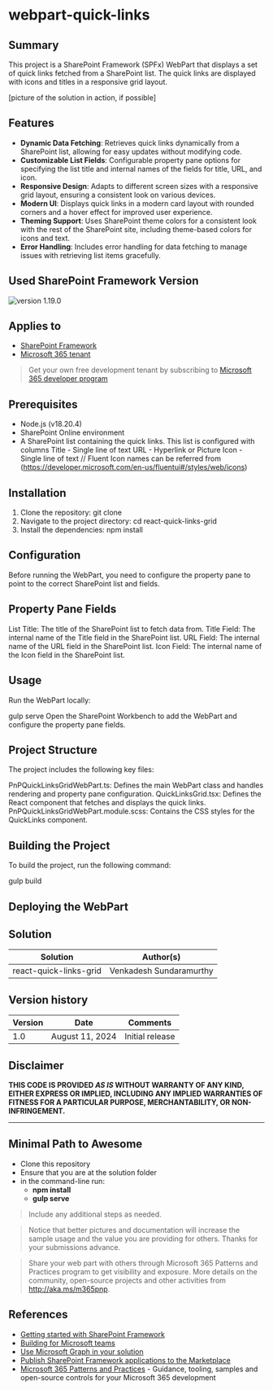 # webpart-quick-links

## Summary

This project is a SharePoint Framework (SPFx) WebPart that displays a set of quick links fetched from a SharePoint list. The quick links are displayed with icons and titles in a responsive grid layout.

[picture of the solution in action, if possible]

## Features

- **Dynamic Data Fetching**: Retrieves quick links dynamically from a SharePoint list, allowing for easy updates without modifying code.
- **Customizable List Fields**: Configurable property pane options for specifying the list title and internal names of the fields for title, URL, and icon.
- **Responsive Design**: Adapts to different screen sizes with a responsive grid layout, ensuring a consistent look on various devices.
- **Modern UI**: Displays quick links in a modern card layout with rounded corners and a hover effect for improved user experience.
- **Theming Support**: Uses SharePoint theme colors for a consistent look with the rest of the SharePoint site, including theme-based colors for icons and text.
- **Error Handling**: Includes error handling for data fetching to manage issues with retrieving list items gracefully.

## Used SharePoint Framework Version

![version](https://img.shields.io/badge/version-1.19.0-green.svg)
1.19.0

## Applies to

- [SharePoint Framework](https://aka.ms/spfx)
- [Microsoft 365 tenant](https://docs.microsoft.com/en-us/sharepoint/dev/spfx/set-up-your-developer-tenant)

> Get your own free development tenant by subscribing to [Microsoft 365 developer program](http://aka.ms/o365devprogram)

## Prerequisites

- Node.js (v18.20.4)
- SharePoint Online environment
- A SharePoint list containing the quick links. This list is configured with columns
  Title - Single line of text
  URL - Hyperlink or Picture
  Icon - Single line of text // Fluent Icon names can be referred from (https://developer.microsoft.com/en-us/fluentui#/styles/web/icons)

## Installation

1. Clone the repository:
   git clone <repository-url>
2. Navigate to the project directory:
   cd react-quick-links-grid
3. Install the dependencies:
   npm install

## Configuration

Before running the WebPart, you need to configure the property pane to point to the correct SharePoint list and fields.

## Property Pane Fields

List Title: The title of the SharePoint list to fetch data from.
Title Field: The internal name of the Title field in the SharePoint list.
URL Field: The internal name of the URL field in the SharePoint list.
Icon Field: The internal name of the Icon field in the SharePoint list.

## Usage

Run the WebPart locally:

gulp serve
Open the SharePoint Workbench to add the WebPart and configure the property pane fields.

## Project Structure

The project includes the following key files:

PnPQuickLinksGridWebPart.ts: Defines the main WebPart class and handles rendering and property pane configuration.
QuickLinksGrid.tsx: Defines the React component that fetches and displays the quick links.
PnPQuickLinksGridWebPart.module.scss: Contains the CSS styles for the QuickLinks component.

## Building the Project

To build the project, run the following command:

gulp build

## Deploying the WebPart

## Solution

| Solution    | Author(s)               |
| ----------- | ----------------------- |
| react-quick-links-grid | Venkadesh Sundaramurthy |

## Version history

| Version | Date            | Comments        |
| ------- | --------------- | --------------- |
| 1.0     | August 11, 2024 | Initial release |

## Disclaimer

**THIS CODE IS PROVIDED _AS IS_ WITHOUT WARRANTY OF ANY KIND, EITHER EXPRESS OR IMPLIED, INCLUDING ANY IMPLIED WARRANTIES OF FITNESS FOR A PARTICULAR PURPOSE, MERCHANTABILITY, OR NON-INFRINGEMENT.**

---

## Minimal Path to Awesome

- Clone this repository
- Ensure that you are at the solution folder
- in the command-line run:
  - **npm install**
  - **gulp serve**

> Include any additional steps as needed.

> Notice that better pictures and documentation will increase the sample usage and the value you are providing for others. Thanks for your submissions advance.

> Share your web part with others through Microsoft 365 Patterns and Practices program to get visibility and exposure. More details on the community, open-source projects and other activities from http://aka.ms/m365pnp.

## References

- [Getting started with SharePoint Framework](https://docs.microsoft.com/en-us/sharepoint/dev/spfx/set-up-your-developer-tenant)
- [Building for Microsoft teams](https://docs.microsoft.com/en-us/sharepoint/dev/spfx/build-for-teams-overview)
- [Use Microsoft Graph in your solution](https://docs.microsoft.com/en-us/sharepoint/dev/spfx/web-parts/get-started/using-microsoft-graph-apis)
- [Publish SharePoint Framework applications to the Marketplace](https://docs.microsoft.com/en-us/sharepoint/dev/spfx/publish-to-marketplace-overview)
- [Microsoft 365 Patterns and Practices](https://aka.ms/m365pnp) - Guidance, tooling, samples and open-source controls for your Microsoft 365 development

